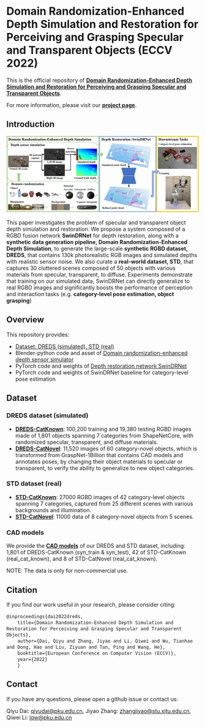 # Domain Randomization-Enhanced Depth Simulation and Restoration for Perceiving and Grasping Specular and Transparent Objects (ECCV 2022)

This is the official repository of [**Domain Randomization-Enhanced Depth Simulation and Restoration for Perceiving and Grasping Specular and Transparent Objects**](https://arxiv.org).

For more information, please visit our [**project page**](https://pku-epic.github.io/DREDS/).

## Introduction
![teaser](images/teaser.png)

 This paper investigates the problem of specular and transparent object depth simulation and restoration. We propose a system composed of a RGBD fusion network **SwinDRNet** for depth restoration, along with a **synthetic data generation pipeline, Domain Randomization-Enhanced Depth Simulation**, to generate the large-scale **synthetic RGBD dataset, DREDS**, that contains 130k photorealistic RGB images and simulated depths with realistic sensor noise. We also curate a **real-world dataset, STD**, that captures 30 cluttered scenes composed of 50 objects with various materials from specular, transparent, to diffuse. Experiments demonstrate that training on our simulated data, SwinDRNet can directly generalize to real RGBD images and significantly boosts the performance of perception and interaction tasks (e.g. **category-level pose estimation, object grasping**)

## Overview
This repository provides:
- [Dataset: DREDS (simulated), STD (real)](https://github.com/PKU-EPIC/DREDS#dataset)
- Blender-python code and asset of [Domain randomization-enhanced depth sensor simulator](https://github.com/PKU-EPIC/DREDS/blob/main/DepthSensorSimulator)
- PyTorch code and weights of [Depth restoration network SwinDRNet](https://github.com/PKU-EPIC/DREDS/blob/main/SwinDRNet)
- PyTorch code and weights of SwinDRNet baseline for category-level pose estimation <!-- - PyTorch code and weights of [SwinDRNet baseline for category-level pose estimation](https://github.com/PKU-EPIC/DREDS/blob/main/DownstreamTasks) -->

## Dataset
<!-- Please download the compressed files and store them from  -->
### DREDS dataset (simulated)
- [**DREDS-CatKnown**](https://mirrors.pku.edu.cn/dl-release/DREDS_ECCV2022/data/DREDS-CatKnown/): 100,200 training and 19,380 testing RGBD images made of 1,801 objects spanning 7 categories from ShapeNetCore, with randomized specular, transparent, and diffuse materials.
- [**DREDS-CatNovel**](https://mirrors.pku.edu.cn/dl-release/DREDS_ECCV2022/data/DREDS-CatNovel/): 11,520 images of 60 category-novel objects, which is transformed from GraspNet-1Billion that contains CAD models and annotates poses, by changing their object materials to specular or transparent, to verify the ability to generalize to new object categories.

### STD dataset (real)
- [**STD-CatKnown**](https://mirrors.pku.edu.cn/dl-release/DREDS_ECCV2022/data/STD-CatKnown/): 27000 RGBD images of 42 category-level objects spanning 7 categories, captured from 25 different scenes with various backgrounds and illumination.
- [**STD-CatNovel**](https://mirrors.pku.edu.cn/dl-release/DREDS_ECCV2022/data/STD-CatNovel/): 11000 data of 8 category-novel objects from 5 scenes.

### CAD models
We provide the [**CAD models**](https://mirrors.pku.edu.cn/dl-release/DREDS_ECCV2022/data/cad_model/) of our DREDS and STD dataset, including: 1,801 of DREDS-CatKnown (syn_train & syn_test), 42 of STD-CatKnown (real_cat_known), and 8 of STD-CatNovel (real_cat_known).

NOTE: The data is only for non-commercial use.

## Citation
If you find our work useful in your research, please consider citing:

```
@inproceedings{dai2022dreds,
	title={Domain Randomization-Enhanced Depth Simulation and Restoration for Perceiving and Grasping Specular and Transparent Objects},
	author={Dai, Qiyu and Zhang, Jiyao and Li, Qiwei and Wu, Tianhao and Dong, Hao and Liu, Ziyuan and Tan, Ping and Wang, He},
	booktitle={European Conference on Computer Vision (ECCV)},
	year={2022}
    }
```

## Contact
If you have any questions, please open a github issue or contact us:

Qiyu Dai: qiyudai@pku.edu.cn, Jiyao Zhang: zhangjiyao@stu.xjtu.edu.cn, Qiwei Li: lqw@pku.edu.cn